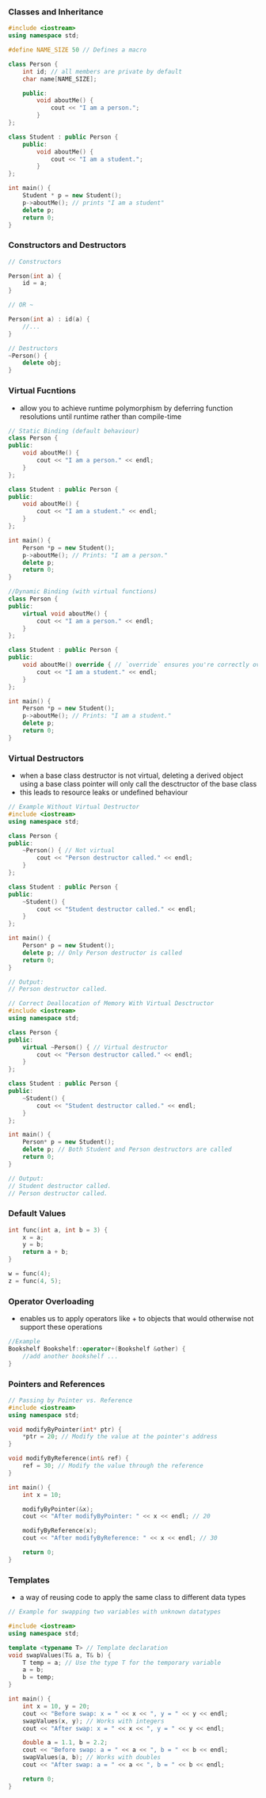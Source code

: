 ### Classes and Inheritance 
```cpp
#include <iostream>
using namespace std;

#define NAME_SIZE 50 // Defines a macro

class Person {
    int id; // all members are private by default
    char name[NAME_SIZE];

    public:
        void aboutMe() {
            cout << "I am a person.";
        }
};

class Student : public Person {
    public:
        void aboutMe() {
            cout << "I am a student.";
        }
};

int main() {
    Student * p = new Student();
    p->aboutMe(); // prints "I am a student"
    delete p;
    return 0;
}
```

### Constructors and Destructors

```cpp
// Constructors

Person(int a) {
    id = a;
}

// OR ~

Person(int a) : id(a) {
    //...
}

// Destructors
~Person() {
    delete obj;
}
```


### Virtual Fucntions
- allow you to achieve runtime polymorphism by deferring function resolutions until runtime rather than compile-time

```cpp
// Static Binding (default behaviour)
class Person {
public:
    void aboutMe() {
        cout << "I am a person." << endl;
    }
};

class Student : public Person {
public:
    void aboutMe() {
        cout << "I am a student." << endl;
    }
};

int main() {
    Person *p = new Student();
    p->aboutMe(); // Prints: "I am a person."
    delete p;
    return 0;
}
```

```cpp
//Dynamic Binding (with virtual functions)
class Person {
public:
    virtual void aboutMe() {
        cout << "I am a person." << endl;
    }
};

class Student : public Person {
public:
    void aboutMe() override { // `override` ensures you're correctly overriding a base virtual function.
        cout << "I am a student." << endl;
    }
};

int main() {
    Person *p = new Student();
    p->aboutMe(); // Prints: "I am a student."
    delete p;
    return 0;
}
```

### Virtual Destructors
- when a base class destructor is not virtual, deleting a derived object using a base class pointer will only call the desctructor of the base class
- this leads to resource leaks or undefined behaviour

```cpp
// Example Without Virtual Destructor
#include <iostream>
using namespace std;

class Person {
public:
    ~Person() { // Not virtual
        cout << "Person destructor called." << endl;
    }
};

class Student : public Person {
public:
    ~Student() {
        cout << "Student destructor called." << endl;
    }
};

int main() {
    Person* p = new Student();
    delete p; // Only Person destructor is called
    return 0;
}

// Output:
// Person destructor called.
```

```cpp
// Correct Deallocation of Memory With Virtual Desctructor
#include <iostream>
using namespace std;

class Person {
public:
    virtual ~Person() { // Virtual destructor
        cout << "Person destructor called." << endl;
    }
};

class Student : public Person {
public:
    ~Student() {
        cout << "Student destructor called." << endl;
    }
};

int main() {
    Person* p = new Student();
    delete p; // Both Student and Person destructors are called
    return 0;
}

// Output:
// Student destructor called.
// Person destructor called.

```

### Default Values
```cpp
int func(int a, int b = 3) {
    x = a;
    y = b;
    return a + b;
}

w = func(4);
z = func(4, 5);
```

### Operator Overloading
- enables us to apply operators like  + to objects that would otherwise not support these operations

```cpp
//Example
Bookshelf Bookshelf::operator+(Bookshelf &other) {
    //add another bookshelf ...
}
```

### Pointers and References

```cpp
// Passing by Pointer vs. Reference
#include <iostream>
using namespace std;

void modifyByPointer(int* ptr) {
    *ptr = 20; // Modify the value at the pointer's address
}

void modifyByReference(int& ref) {
    ref = 30; // Modify the value through the reference
}

int main() {
    int x = 10;

    modifyByPointer(&x);
    cout << "After modifyByPointer: " << x << endl; // 20

    modifyByReference(x);
    cout << "After modifyByReference: " << x << endl; // 30

    return 0;
}
```

### Templates
- a way of reusing code to apply the same class to different data types

```cpp
// Example for swapping two variables with unknown datatypes

#include <iostream>
using namespace std;

template <typename T> // Template declaration
void swapValues(T& a, T& b) {
    T temp = a; // Use the type T for the temporary variable
    a = b;
    b = temp;
}

int main() {
    int x = 10, y = 20;
    cout << "Before swap: x = " << x << ", y = " << y << endl;
    swapValues(x, y); // Works with integers
    cout << "After swap: x = " << x << ", y = " << y << endl;

    double a = 1.1, b = 2.2;
    cout << "Before swap: a = " << a << ", b = " << b << endl;
    swapValues(a, b); // Works with doubles
    cout << "After swap: a = " << a << ", b = " << b << endl;

    return 0;
}
```